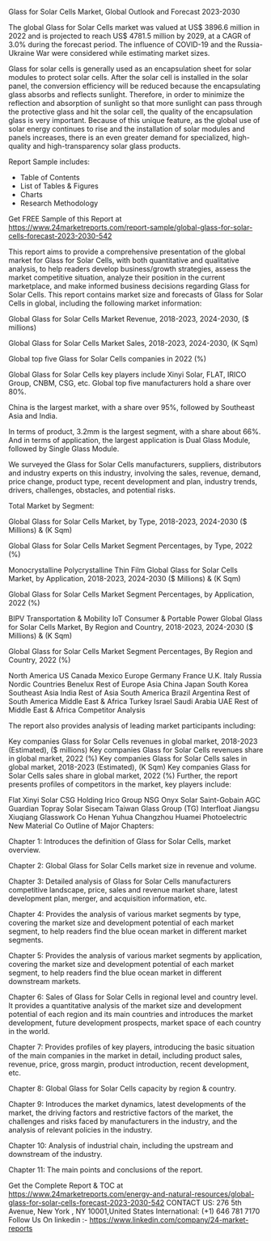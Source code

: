 Glass for Solar Cells Market, Global Outlook and Forecast 2023-2030

The global Glass for Solar Cells market was valued at US$ 3896.6 million in 2022 and is projected to reach US$ 4781.5 million by 2029, at a CAGR of 3.0% during the forecast period. The influence of COVID-19 and the Russia-Ukraine War were considered while estimating market sizes.

Glass for solar cells is generally used as an encapsulation sheet for solar modules to protect solar cells. After the solar cell is installed in the solar panel, the conversion efficiency will be reduced because the encapsulating glass absorbs and reflects sunlight. Therefore, in order to minimize the reflection and absorption of sunlight so that more sunlight can pass through the protective glass and hit the solar cell, the quality of the encapsulation glass is very important. Because of this unique feature, as the global use of solar energy continues to rise and the installation of solar modules and panels increases, there is an even greater demand for specialized, high-quality and high-transparency solar glass products.

Report Sample includes:
- Table of Contents
- List of Tables & Figures
- Charts
- Research Methodology

Get FREE Sample of this Report at https://www.24marketreports.com/report-sample/global-glass-for-solar-cells-forecast-2023-2030-542

This report aims to provide a comprehensive presentation of the global market for Glass for Solar Cells, with both quantitative and qualitative analysis, to help readers develop business/growth strategies, assess the market competitive situation, analyze their position in the current marketplace, and make informed business decisions regarding Glass for Solar Cells. This report contains market size and forecasts of Glass for Solar Cells in global, including the following market information:

Global Glass for Solar Cells Market Revenue, 2018-2023, 2024-2030, ($ millions)

Global Glass for Solar Cells Market Sales, 2018-2023, 2024-2030, (K Sqm)

Global top five Glass for Solar Cells companies in 2022 (%)

Global Glass for Solar Cells key players include Xinyi Solar, FLAT, IRICO Group, CNBM, CSG, etc. Global top five manufacturers hold a share over 80%.

China is the largest market, with a share over 95%, followed by Southeast Asia and India.

In terms of product, 3.2mm is the largest segment, with a share about 66%. And in terms of application, the largest application is Dual Glass Module, followed by Single Glass Module.

We surveyed the Glass for Solar Cells manufacturers, suppliers, distributors and industry experts on this industry, involving the sales, revenue, demand, price change, product type, recent development and plan, industry trends, drivers, challenges, obstacles, and potential risks.

Total Market by Segment:

Global Glass for Solar Cells Market, by Type, 2018-2023, 2024-2030 ($ Millions) & (K Sqm)

Global Glass for Solar Cells Market Segment Percentages, by Type, 2022 (%)

Monocrystalline
Polycrystalline
Thin Film
Global Glass for Solar Cells Market, by Application, 2018-2023, 2024-2030 ($ Millions) & (K Sqm)

Global Glass for Solar Cells Market Segment Percentages, by Application, 2022 (%)

BIPV
Transportation & Mobility
IoT
Consumer & Portable Power
Global Glass for Solar Cells Market, By Region and Country, 2018-2023, 2024-2030 ($ Millions) & (K Sqm)

Global Glass for Solar Cells Market Segment Percentages, By Region and Country, 2022 (%)

North America
US
Canada
Mexico
Europe
Germany
France
U.K.
Italy
Russia
Nordic Countries
Benelux
Rest of Europe
Asia
China
Japan
South Korea
Southeast Asia
India
Rest of Asia
South America
Brazil
Argentina
Rest of South America
Middle East & Africa
Turkey
Israel
Saudi Arabia
UAE
Rest of Middle East & Africa
Competitor Analysis

The report also provides analysis of leading market participants including:

Key companies Glass for Solar Cells revenues in global market, 2018-2023 (Estimated), ($ millions)
Key companies Glass for Solar Cells revenues share in global market, 2022 (%)
Key companies Glass for Solar Cells sales in global market, 2018-2023 (Estimated), (K Sqm)
Key companies Glass for Solar Cells sales share in global market, 2022 (%)
Further, the report presents profiles of competitors in the market, key players include:

Flat
Xinyi Solar
CSG Holding
Irico Group
NSG
Onyx Solar
Saint-Gobain
AGC
Guardian
Topray Solar
Sisecam
Taiwan Glass Group (TG)
Interfloat
Jiangsu Xiuqiang Glasswork Co
Henan Yuhua
Changzhou Huamei Photoelectric New Material Co
Outline of Major Chapters:

Chapter 1: Introduces the definition of Glass for Solar Cells, market overview.

Chapter 2: Global Glass for Solar Cells market size in revenue and volume.

Chapter 3: Detailed analysis of Glass for Solar Cells manufacturers competitive landscape, price, sales and revenue market share, latest development plan, merger, and acquisition information, etc.

Chapter 4: Provides the analysis of various market segments by type, covering the market size and development potential of each market segment, to help readers find the blue ocean market in different market segments.

Chapter 5: Provides the analysis of various market segments by application, covering the market size and development potential of each market segment, to help readers find the blue ocean market in different downstream markets.

Chapter 6: Sales of Glass for Solar Cells in regional level and country level. It provides a quantitative analysis of the market size and development potential of each region and its main countries and introduces the market development, future development prospects, market space of each country in the world.

Chapter 7: Provides profiles of key players, introducing the basic situation of the main companies in the market in detail, including product sales, revenue, price, gross margin, product introduction, recent development, etc.

Chapter 8: Global Glass for Solar Cells capacity by region & country.

Chapter 9: Introduces the market dynamics, latest developments of the market, the driving factors and restrictive factors of the market, the challenges and risks faced by manufacturers in the industry, and the analysis of relevant policies in the industry.

Chapter 10: Analysis of industrial chain, including the upstream and downstream of the industry.

Chapter 11: The main points and conclusions of the report.

Get the Complete Report & TOC at https://www.24marketreports.com/energy-and-natural-resources/global-glass-for-solar-cells-forecast-2023-2030-542
CONTACT US:
276 5th Avenue, New York , NY 10001,United States
International: (+1) 646 781 7170
Follow Us On linkedin :- https://www.linkedin.com/company/24-market-reports
